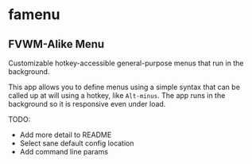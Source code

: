 # famenu #

## FVWM-Alike Menu ##

Customizable hotkey-accessible general-purpose menus that run in the background.

This app allows you to define menus using a simple syntax that can be called up at will using a hotkey, like `Alt-minus`. The app runs in the background so it is responsive even under load.

TODO:
* Add more detail to README
* Select sane default config location
* Add command line params
